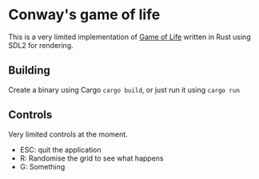 # Conway's game of life

This is a very limited implementation of [Game of Life](https://en.wikipedia.org/wiki/Conway%27s_Game_of_Life) written in Rust using SDL2 for rendering.

## Building

Create a binary using Cargo `cargo build`, or just run it using `cargo run`

## Controls

Very limited controls at the moment.

- ESC: quit the application
- R: Randomise the grid to see what happens
- G: Something

